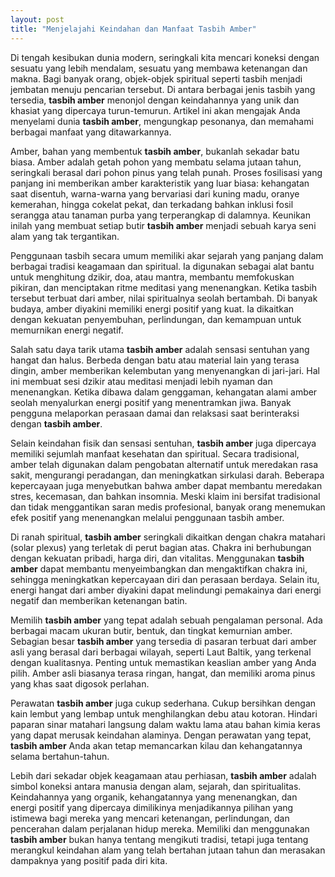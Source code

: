 ```yaml
---
layout: post
title: "Menjelajahi Keindahan dan Manfaat Tasbih Amber"
---
```


Di tengah kesibukan dunia modern, seringkali kita mencari koneksi dengan sesuatu yang lebih mendalam, sesuatu yang membawa ketenangan dan makna. Bagi banyak orang, objek-objek spiritual seperti tasbih menjadi jembatan menuju pencarian tersebut. Di antara berbagai jenis tasbih yang tersedia, **tasbih amber** menonjol dengan keindahannya yang unik dan khasiat yang dipercaya turun-temurun. Artikel ini akan mengajak Anda menyelami dunia **tasbih amber**, mengungkap pesonanya, dan memahami berbagai manfaat yang ditawarkannya.

Amber, bahan yang membentuk **tasbih amber**, bukanlah sekadar batu biasa. Amber adalah getah pohon yang membatu selama jutaan tahun, seringkali berasal dari pohon pinus yang telah punah. Proses fosilisasi yang panjang ini memberikan amber karakteristik yang luar biasa: kehangatan saat disentuh, warna-warna yang bervariasi dari kuning madu, oranye kemerahan, hingga cokelat pekat, dan terkadang bahkan inklusi fosil serangga atau tanaman purba yang terperangkap di dalamnya. Keunikan inilah yang membuat setiap butir **tasbih amber** menjadi sebuah karya seni alam yang tak tergantikan.

Penggunaan tasbih secara umum memiliki akar sejarah yang panjang dalam berbagai tradisi keagamaan dan spiritual. Ia digunakan sebagai alat bantu untuk menghitung dzikir, doa, atau mantra, membantu memfokuskan pikiran, dan menciptakan ritme meditasi yang menenangkan. Ketika tasbih tersebut terbuat dari amber, nilai spiritualnya seolah bertambah. Di banyak budaya, amber diyakini memiliki energi positif yang kuat. Ia dikaitkan dengan kekuatan penyembuhan, perlindungan, dan kemampuan untuk memurnikan energi negatif.

Salah satu daya tarik utama **tasbih amber** adalah sensasi sentuhan yang hangat dan halus. Berbeda dengan batu atau material lain yang terasa dingin, amber memberikan kelembutan yang menyenangkan di jari-jari. Hal ini membuat sesi dzikir atau meditasi menjadi lebih nyaman dan menenangkan. Ketika dibawa dalam genggaman, kehangatan alami amber seolah menyalurkan energi positif yang menentramkan jiwa. Banyak pengguna melaporkan perasaan damai dan relaksasi saat berinteraksi dengan **tasbih amber**.

Selain keindahan fisik dan sensasi sentuhan, **tasbih amber** juga dipercaya memiliki sejumlah manfaat kesehatan dan spiritual. Secara tradisional, amber telah digunakan dalam pengobatan alternatif untuk meredakan rasa sakit, mengurangi peradangan, dan meningkatkan sirkulasi darah. Beberapa kepercayaan juga menyebutkan bahwa amber dapat membantu meredakan stres, kecemasan, dan bahkan insomnia. Meski klaim ini bersifat tradisional dan tidak menggantikan saran medis profesional, banyak orang menemukan efek positif yang menenangkan melalui penggunaan tasbih amber.

Di ranah spiritual, **tasbih amber** seringkali dikaitkan dengan chakra matahari (solar plexus) yang terletak di perut bagian atas. Chakra ini berhubungan dengan kekuatan pribadi, harga diri, dan vitalitas. Menggunakan **tasbih amber** dapat membantu menyeimbangkan dan mengaktifkan chakra ini, sehingga meningkatkan kepercayaan diri dan perasaan berdaya. Selain itu, energi hangat dari amber diyakini dapat melindungi pemakainya dari energi negatif dan memberikan ketenangan batin.

Memilih **tasbih amber** yang tepat adalah sebuah pengalaman personal. Ada berbagai macam ukuran butir, bentuk, dan tingkat kemurnian amber. Sebagian besar **tasbih amber** yang tersedia di pasaran terbuat dari amber asli yang berasal dari berbagai wilayah, seperti Laut Baltik, yang terkenal dengan kualitasnya. Penting untuk memastikan keaslian amber yang Anda pilih. Amber asli biasanya terasa ringan, hangat, dan memiliki aroma pinus yang khas saat digosok perlahan.

Perawatan **tasbih amber** juga cukup sederhana. Cukup bersihkan dengan kain lembut yang lembap untuk menghilangkan debu atau kotoran. Hindari paparan sinar matahari langsung dalam waktu lama atau bahan kimia keras yang dapat merusak keindahan alaminya. Dengan perawatan yang tepat, **tasbih amber** Anda akan tetap memancarkan kilau dan kehangatannya selama bertahun-tahun.

Lebih dari sekadar objek keagamaan atau perhiasan, **tasbih amber** adalah simbol koneksi antara manusia dengan alam, sejarah, dan spiritualitas. Keindahannya yang organik, kehangatannya yang menenangkan, dan energi positif yang dipercaya dimilikinya menjadikannya pilihan yang istimewa bagi mereka yang mencari ketenangan, perlindungan, dan pencerahan dalam perjalanan hidup mereka. Memiliki dan menggunakan **tasbih amber** bukan hanya tentang mengikuti tradisi, tetapi juga tentang merangkul keindahan alam yang telah bertahan jutaan tahun dan merasakan dampaknya yang positif pada diri kita.
